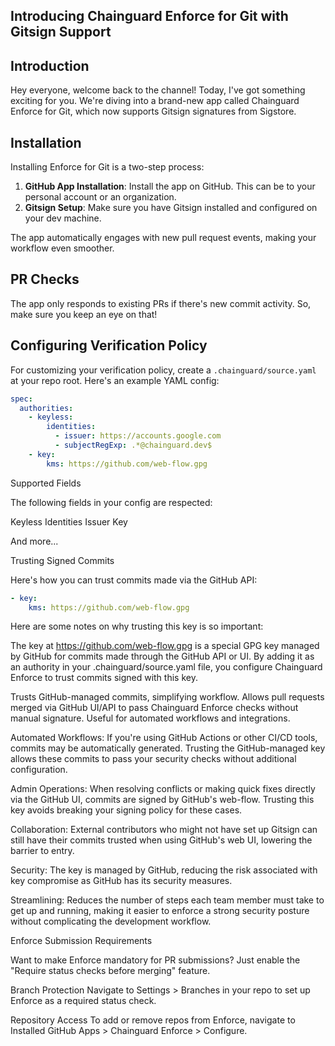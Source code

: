 ## Introducing Chainguard Enforce for Git with Gitsign Support

## Introduction
Hey everyone, welcome back to the channel! Today, I've got something exciting for you. We're diving into a brand-new app called Chainguard Enforce for Git, which now supports Gitsign signatures from Sigstore. 

## Installation
Installing Enforce for Git is a two-step process:

1. **GitHub App Installation**: Install the app on GitHub. This can be to your personal account or an organization.
2. **Gitsign Setup**: Make sure you have Gitsign installed and configured on your dev machine.

The app automatically engages with new pull request events, making your workflow even smoother.

## PR Checks
The app only responds to existing PRs if there's new commit activity. So, make sure you keep an eye on that!

## Configuring Verification Policy
For customizing your verification policy, create a `.chainguard/source.yaml` at your repo root. Here's an example YAML config:
```yaml
spec:
  authorities:
    - keyless:
        identities:
          - issuer: https://accounts.google.com
          - subjectRegExp: .*@chainguard.dev$
    - key:
        kms: https://github.com/web-flow.gpg
```
Supported Fields

The following fields in your config are respected:

Keyless
Identities
Issuer
Key

And more...

Trusting Signed Commits

Here's how you can trust commits made via the GitHub API:

```yaml
- key:
    kms: https://github.com/web-flow.gpg
```

Here are some notes on why trusting this key is so important:

The key at https://github.com/web-flow.gpg is a special GPG key managed by GitHub for commits made through the GitHub API or UI. By adding it as an authority in your .chainguard/source.yaml file, you configure Chainguard Enforce to trust commits signed with this key.

Trusts GitHub-managed commits, simplifying workflow. Allows pull requests merged via GitHub UI/API to pass Chainguard Enforce checks without manual signature. Useful for automated workflows and integrations.

Automated Workflows: If you're using GitHub Actions or other CI/CD tools, commits may be automatically generated. Trusting the GitHub-managed key allows these commits to pass your security checks without additional configuration.

Admin Operations: When resolving conflicts or making quick fixes directly via the GitHub UI, commits are signed by GitHub's web-flow. Trusting this key avoids breaking your signing policy for these cases.

Collaboration: External contributors who might not have set up Gitsign can still have their commits trusted when using GitHub's web UI, lowering the barrier to entry.

Security: The key is managed by GitHub, reducing the risk associated with key compromise as GitHub has its security measures.

Streamlining: Reduces the number of steps each team member must take to get up and running, making it easier to enforce a strong security posture without complicating the development workflow.

Enforce Submission Requirements

Want to make Enforce mandatory for PR submissions? Just enable the "Require status checks before merging" feature.

Branch Protection
Navigate to Settings > Branches in your repo to set up Enforce as a required status check.

Repository Access
To add or remove repos from Enforce, navigate to Installed GitHub Apps > Chainguard Enforce > Configure.
